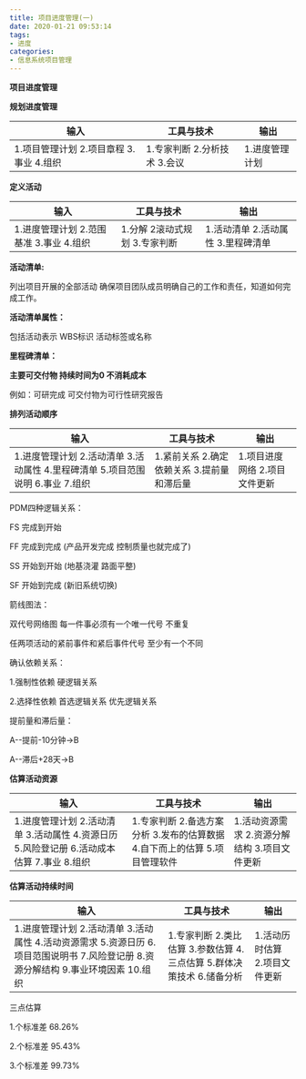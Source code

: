 ```yaml
---
title: 项目进度管理(一)
date: 2020-01-21 09:53:14
tags:
- 进度
categories:
- 信息系统项目管理
---
```


**项目进度管理**

**规划进度管理**

| 输入                                       | 工具与技术                     | 输出           |
| ------------------------------------------ | ------------------------------ | -------------- |
| 1.项目管理计划  2.项目章程  3.事业  4.组织 | 1.专家判断  2.分析技术  3.会议 | 1.进度管理计划 |

**定义活动**

| 输入                                       | 工具与技术                      | 输出                                 |
| ------------------------------------------ | ------------------------------- | ------------------------------------ |
| 1.进度管理计划  2.范围基准  3.事业  4.组织 | 1.分解  2滚动式规划  3.专家判断 | 1.活动清单  2.活动属性  3.里程碑清单 |

**活动清单:**

列出项目开展的全部活动 确保项目团队成员明确自己的工作和责任，知道如何完成工作。

**活动清单属性：**

包括活动表示 WBS标识 活动标签或名称

**里程碑清单：**

**主要可交付物 持续时间为0 不消耗成本**

例如：可研完成 可交付物为可行性研究报告

**排列活动顺序**

 

| 输入                                                         | 工具与技术                                   | 输出                           |
| ------------------------------------------------------------ | -------------------------------------------- | ------------------------------ |
| 1.进度管理计划  2.活动清单  3.活动属性  4.里程碑清单  5.项目范围说明  6.事业  7.组织 | 1.紧前关系  2.确定依赖关系  3.提前量和滞后量 | 1.项目进度网络  2.项目文件更新 |

PDM四种逻辑关系：

FS 完成到开始

FF 完成到完成  (产品开发完成 控制质量也就完成了)

SS 开始到开始 (地基浇灌 路面平整)

SF 开始到完成 (新旧系统切换)

箭线图法：

双代号网络图  每一件事必须有一个唯一代号 不重复

任两项活动的紧前事件和紧后事件代号 至少有一个不同

确认依赖关系：

1.强制性依赖 硬逻辑关系  

2.选择性依赖 首选逻辑关系 优先逻辑关系

提前量和滞后量：

A--提前-10分钟->B

A--滞后+28天->B

**估算活动资源**

| 输入                                                         | 工具与技术                                                   | 输出                                           |
| ------------------------------------------------------------ | ------------------------------------------------------------ | ---------------------------------------------- |
| 1.进度管理计划  2.活动清单  3.活动属性  4.资源日历  5.风险登记册  6.活动成本估算  7.事业  8.组织 | 1.专家判断  2.备选方案分析  3.发布的估算数据  4.自下而上的估算  5.项目管理软件 | 1.活动资源需求  2.资源分解结构  3.项目文件更新 |

**估算活动持续时间**

| 输入                                                         | 工具与技术                                                   | 输出                           |
| ------------------------------------------------------------ | ------------------------------------------------------------ | ------------------------------ |
| 1.进度管理计划  2.活动清单  3.活动属性  4.活动资源需求  5.资源日历  6.项目范围说明书  7.风险登记册  8.资源分解结构  9.事业环境因素  10.组织 | 1.专家判断  2.类比估算  3.参数估算  4.三点估算  5.群体决策技术  6.储备分析 | 1.活动历时估算  2.项目文件更新 |

三点估算 

1.个标准差 68.26%

2.个标准差 95.43%

3.个标准差 99.73%
